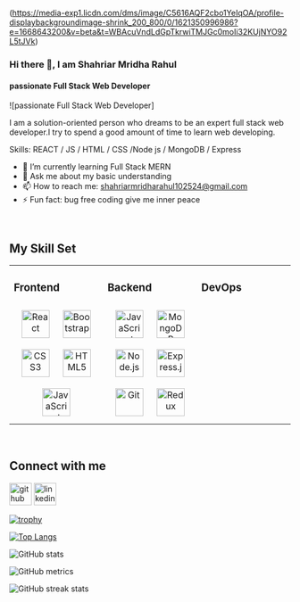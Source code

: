 (https://media-exp1.licdn.com/dms/image/C5616AQF2cbo1YeIqOA/profile-displaybackgroundimage-shrink_200_800/0/1621350996986?e=1668643200&v=beta&t=WBAcuVndLdGpTkrwiTMJGc0moIi32KUjNYO92L5tJVk)
### Hi there 👋, I am Shahriar Mridha Rahul
#### passionate Full Stack Web Developer
![passionate Full Stack Web Developer]

I am a solution-oriented person who dreams to be an expert full stack web developer.I try to spend a good amount of time to learn web developing.

Skills: REACT / JS / HTML / CSS /Node js / MongoDB / Express

- 🌱 I’m currently learning Full Stack MERN  
- 💬 Ask me about my basic understanding 
- 📫 How to reach me: shahriarmridharahul102524@gmail.com
- ⚡ Fun fact: bug free coding give me inner peace  

<br/>  


## My Skill Set  
<table><tr><td valign="top" width="33%">



### Frontend  
<div align="center">  
<a href="https://reactjs.org/" target="_blank"><img style="margin: 10px" src="https://profilinator.rishav.dev/skills-assets/react-original-wordmark.svg" alt="React" height="50" /></a>  
<a href="https://getbootstrap.com/docs/3.4/javascript/" target="_blank"><img style="margin: 10px" src="https://profilinator.rishav.dev/skills-assets/bootstrap-plain.svg" alt="Bootstrap" height="50" /></a>  
<a href="https://www.w3schools.com/css/" target="_blank"><img style="margin: 10px" src="https://profilinator.rishav.dev/skills-assets/css3-original-wordmark.svg" alt="CSS3" height="50" /></a>  
<a href="https://en.wikipedia.org/wiki/HTML5" target="_blank"><img style="margin: 10px" src="https://profilinator.rishav.dev/skills-assets/html5-original-wordmark.svg" alt="HTML5" height="50" /></a>  
<a href="https://www.javascript.com/" target="_blank"><img style="margin: 10px" src="https://profilinator.rishav.dev/skills-assets/javascript-original.svg" alt="JavaScript" height="50" /></a>  
</div>

</td><td valign="top" width="33%">



### Backend  
<div align="center">  
<a href="https://www.javascript.com/" target="_blank"><img style="margin: 10px" src="https://profilinator.rishav.dev/skills-assets/javascript-original.svg" alt="JavaScript" height="50" /></a>  
<a href="https://www.mongodb.com/" target="_blank"><img style="margin: 10px" src="https://profilinator.rishav.dev/skills-assets/mongodb-original-wordmark.svg" alt="MongoDB" height="50" /></a>  
<a href="https://nodejs.org/" target="_blank"><img style="margin: 10px" src="https://profilinator.rishav.dev/skills-assets/nodejs-original-wordmark.svg" alt="Node.js" height="50" /></a>  
<a href="https://expressjs.com/" target="_blank"><img style="margin: 10px" src="https://profilinator.rishav.dev/skills-assets/express-original-wordmark.svg" alt="Express.js" height="50" /></a>  
<a href="https://github.com/" target="_blank"><img style="margin: 10px" src="https://profilinator.rishav.dev/skills-assets/git-scm-icon.svg" alt="Git" height="50" /></a>  
<a href="https://redux.js.org/" target="_blank"><img style="margin: 10px" src="https://profilinator.rishav.dev/skills-assets/redux-original.svg" alt="Redux" height="50" /></a>  
</div>

</td><td valign="top" width="33%">



### DevOps  
<div align="center">  
  
</div>

</td></tr></table>  

<br/>  

## Connect with me 
[<img src='https://cdn.jsdelivr.net/npm/simple-icons@3.0.1/icons/github.svg' alt='github' height='40'>](https://github.com/Rahul-1504022)  [<img src='https://cdn.jsdelivr.net/npm/simple-icons@3.0.1/icons/linkedin.svg' alt='linkedin' height='40'>](https://www.linkedin.com/in/shahriar-mridha-1088bb191/)  

[![trophy](https://github-profile-trophy.vercel.app/?username=Rahul-1504022)](https://github.com/ryo-ma/github-profile-trophy)

[![Top Langs](https://github-readme-stats.vercel.app/api/top-langs/?username=Rahul-1504022)](https://github.com/anuraghazra/github-readme-stats)

![GitHub stats](https://github-readme-stats.vercel.app/api?username=Rahul-1504022&show_icons=true)  

![GitHub metrics](https://metrics.lecoq.io/Rahul-1504022)  

![GitHub streak stats](https://github-readme-streak-stats.herokuapp.com/?user=Rahul-1504022)  


